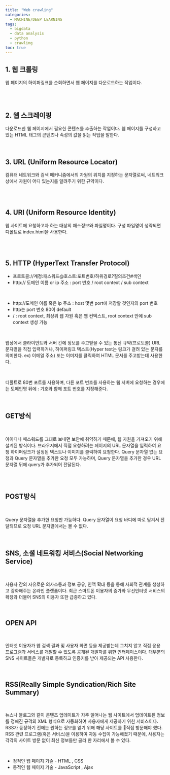 ```yaml
---
title: "Web crawling"
categories: 
  - MACHINE/DEEP LEARNING
tags:
  - bigdata
  - data analysis
  - python
  - crawling
toc: true
---
```


## 1. 웹 크롤링

웹 페이지의 하이퍼링크를 순회하면서 웹 페이지를 다운로드하는 작업이다.

<br><Br>

## 2. 웹 스크레이핑

다운로드한 웹 페이지에서 필요한 콘텐츠를 추출하는 작업이다. 웹 페이지를 구성하고 있는 HTML 태그의 콘텐츠나 속성의 값을 읽는 작업을 말한다. <br><br><Br>

## 3. URL (Uniform Resource Locator)

컴퓨터 네트워크와 검색 메커니즘에서의 자원의 위치를 지정하는 문자열로써, 네트워크 상에서 자원이 어디 있는지를 알려주기 위한 규약이다. 

<Br><br>

## 4. URI (Uniform Resource Identity)

웹 사이트에 요청하고자 하는 대상의 패스정보와 파일명이다. 구성 파일명이 생략되면 디폴트로 index.html을 사용한다.

<br><br>

## 5. HTTP (HyperText Transfer Protocol)

- 프로토콜://계정:패스워드@호스트:포트번호/하위경로?질의조건#색인
- http:// 도메인 이름 or ip 주소 : port 번호 / root context / sub context









‌

- http://도메인 이름 혹은 ip 주소 : host 몇번 port에 저장할 것인지의 port 번호
- http는 port 번호 80이 default
- / : root context, 최상위 웹 자원 혹은 웹 컨텍스트, root context 안에 sub context 생성 가능







‌

웹상에서 클라이언트와 서버 간에 정보를 주고받을 수 있는 통신 규약(프로토콜) URL 문자열을 직접 입력하거나, 하이퍼링크 텍스트(Hyper text는 링크가 걸려 있는 문자를 의미한다. ex) 이메일 주소) 또는 이미지를 클릭하여 HTML 문서를 주고받는데 사용한다. 







‌

디폴트로 80번 포트를 사용하며, 다른 포트 번호를 사용하는 웹 서버에 요청하는 경우에는 도메인명 뒤에 : 기호와 함께 포트 번호를 지정해준다.













‌

## GET방식







‌

아이디나 패스워드를 그대로 보내면 보안에 취약하기 때문에, 웹 자원을 가져오기 위해 설계된 방식이다. 브라우저에서 직접 요청하려는 페이지의 URL 문자열을 입력하여 요청 하이퍼링크가 설정된 텍스트나 이미지를 클릭하여 요청한다. Query 문자열 없는 요청과 Query 문자열을 추가한 요청 모두 가능하며, Query 문자열을 추가한 경우 URL 문자열 뒤에 query가 추가되어 전달된다.







## 







‌

## POST방식







‌

Query 문자열을 추가한 요청만 가능하다. Query 문자열이 요청 바디에 따로 담겨서 전달되므로 요청 URL 문자열에서는 볼 수 없다. 













‌

## SNS, 소셜 네트워킹 서비스(Social Networking Service)







‌

사용자 간의 자유로운 의사소통과 정보 공유, 인맥 확대 등을 통해 사회적 관계를 생성하고 강화해주는 온라인 플랫폼이다. 최근 스마트폰 이용자의 증가와 무선인터넷 서비스의 확장과 더불어 SNS의 이용자 또한 급증하고 있다.













‌

## OPEN API 







‌

인터넷 이용자가 웹 검색 결과 및 사용자 화면 등을 제공받는데 그치지 않고 직접 응용 프로그램과 서비스를 개발할 수 있도록 공개된 개발자를 위한 인터페이스이다. 대부분의 SNS 사이트들은 개발자로 등록하고 인증키를 받아 제공되는 API 사용한다.













‌

## RSS(Really Simple Syndication/Rich Site Summary) 







‌

뉴스나 블로그와 같이 콘텐츠 업데이트가 자주 일어나는 웹 사이트에서 업데이트된 정보를 정해진 규격의 XML 형식으로 자동화하여 사용자에게 제공하기 위한 서비스이다. RSS가 등장하기 전에는 원하는 정보를 얻기 위해 해당 사이트를 직접 방문해야 했다. RSS 관련 프로그램(혹은 서비스)을 이용하여 자동 수집이 가능해졌기 때문에, 사용자는 각각의 사이트 방문 없이 최신 정보들만 골라 한 자리에서 볼 수 있다. 







‌

- 정적인 웹 페이지 기술 - HTML , CSS 
- 동적인 웹 페이지 기술 - JavaScript , Ajax
